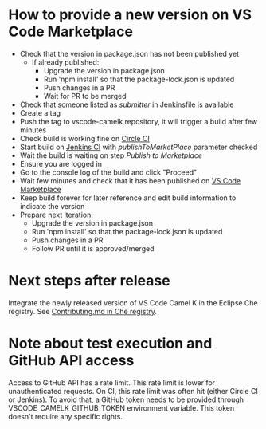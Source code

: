 # How to provide a new version on VS Code Marketplace

* Check that the version in package.json has not been published yet
  * If already published:
    * Upgrade the version in package.json
    * Run 'npm install' so that the package-lock.json is updated
    * Push changes in a PR
    * Wait for PR to be merged
* Check that someone listed as _submitter_ in Jenkinsfile is available
* Create a tag
* Push the tag to vscode-camelk repository, it will trigger a build after few minutes
* Check build is working fine on [Circle CI](https://app.circleci.com/pipelines/github/camel-tooling/vscode-camelk)
* Start build on [Jenkins CI](https://studio-jenkins-csb-codeready.apps.ocp-c1.prod.psi.redhat.com/job/Fuse/job/VSCode/job/vscode-camelk-release/) with _publishToMarketPlace_ parameter checked
* Wait the build is waiting on step _Publish to Marketplace_
* Ensure you are logged in
* Go to the console log of the build and click "Proceed"
* Wait few minutes and check that it has been published on [VS Code Marketplace](https://marketplace.visualstudio.com/items?itemName=redhat.vscode-camelk)
* Keep build forever for later reference and edit build information to indicate the version
* Prepare next iteration:
  * Upgrade the version in package.json
  * Run 'npm install' so that the package-lock.json is updated
  * Push changes in a PR
  * Follow PR until it is approved/merged
  
# Next steps after release

Integrate the newly released version of VS Code Camel K in the Eclipse Che registry. See [Contributing.md in Che registry](https://github.com/eclipse/che-plugin-registry/blob/master/v3/plugins/redhat/vscode-camelk/Contributing.md).

# Note about test execution and GitHub API access

Access to GitHub API has a rate limit. This rate limit is lower for unauthenticated requests. On CI, this rate limit was often hit (either Circle CI or Jenkins). To avoid that, a GitHub token needs to be provided through VSCODE_CAMELK_GITHUB_TOKEN environment variable. This token doesn't require any specific rights.
